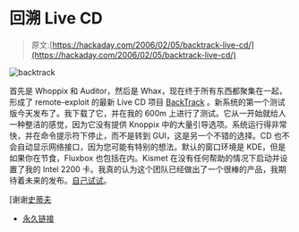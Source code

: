 # 回溯 Live CD

> 原文:[https://hackaday.com/2006/02/05/backtrack-live-cd/](https://hackaday.com/2006/02/05/backtrack-live-cd/)

![backtrack](../Images/665f1a716a6600c6a98a769c9c245c11.png)

首先是 Whoppix 和 Auditor，然后是 Whax，现在终于所有东西都聚集在一起，形成了 remote-exploit 的最新 Live CD 项目 [BackTrack](http://www.remote-exploit.org/index.php/BackTrack) 。新系统的第一个测试版今天发布了。我下载了它，并在我的 600m 上进行了测试。它从一开始就给人一种整洁的感觉，因为它没有提供 Knoppix 中的大量引导选项。系统运行得非常快，并在命令提示符下停止，而不是转到 GUI，这是另一个不错的选择。CD 也不会自动显示网络接口，因为您可能有特别的想法。默认的窗口环境是 KDE，但是如果你在节食，Fluxbox 也包括在内。Kismet 在没有任何帮助的情况下启动并设置了我的 Intel 2200 卡。我真的认为这个团队已经做出了一个很棒的产品，我期待着未来的发布。[自己试试](http://www.remote-exploit.org/index.php/BackTrack_Downloads)。

[谢谢[史蒂夫](http://fugitivethought.com/)

*   [永久链接](http://www.remote-exploit.org/index.php/BackTrack)